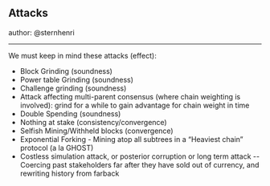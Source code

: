 ## Attacks

author: @sternhenri

-----------

We must keep in mind these attacks (effect):

- Block Grinding (soundness)
- Power table Grinding (soundness)
- Challenge grinding (soundness)
- Attack affecting multi-parent consensus (where chain weighting is involved): grind for a while to gain advantage for chain weight in time
- Double Spending (soundness)
- Nothing at stake (consistency/convergence)
- Selfish Mining/Withheld blocks (convergence)
- Exponential Forking - Mining atop all subtrees in a “Heaviest chain” protocol (a la GHOST)
- Costless simulation attack, or posterior corruption or long term attack -- Coercing past stakeholders far after they have sold out of currency, and rewriting history from farback